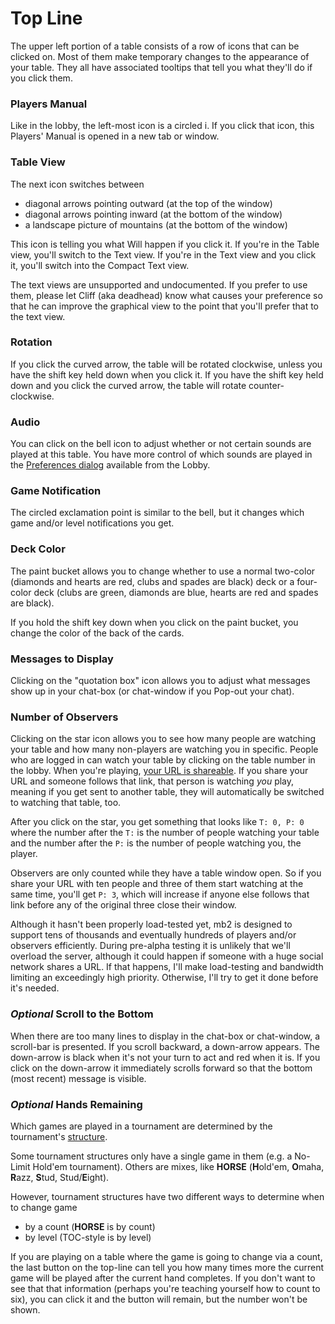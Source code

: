 # Top Line

The upper left portion of a table consists of a row of icons that can be
clicked on. Most of them make temporary changes to the appearance of
your table. They all have associated tooltips that tell you what they'll
do if you click them.

### Players Manual

Like in the lobby, the left-most icon is a circled i.  If you click
that icon, this Players' Manual is opened in a new tab or window.

### Table View

The next icon switches between
* diagonal arrows pointing outward (at the top of the window)
* diagonal arrows pointing inward (at the bottom of the window)
* a landscape picture of mountains (at the bottom of the window)

This icon is telling you what Will happen if you click it. If you're in the Table
view, you'll switch to the Text view.  If you're in the Text view and you
click it, you'll switch into the Compact Text view.

The text views are unsupported and undocumented. If you prefer to use
them, please let Cliff (aka deadhead) know what causes your preference
so that he can improve the graphical view to the point that you'll
prefer that to the text view.

### Rotation

If you click the curved arrow, the table will be rotated clockwise,
unless you have the shift key held down when you click it. If you have
the shift key held down and you click the curved arrow, the table will
rotate counter-clockwise.

### Audio

You can click on the bell icon to adjust whether or not certain sounds
are played at this table. You have more control of which sounds are
played in the [Preferences dialog](../lobby/preferences.html)
available from the Lobby.

### Game Notification

The circled exclamation point is similar to the bell, but it changes
which game and/or level notifications you get.

### Deck Color

The paint bucket allows you to change whether to use a normal two-color
(diamonds and hearts are red, clubs and spades are black) deck or a
four-color deck (clubs are green, diamonds are blue, hearts are red and
spades are black).

If you hold the shift key down when you click on the paint bucket, you
change the color of the back of the cards.

### Messages to Display

Clicking on the "quotation box" icon allows you to adjust what messages show
up in your chat-box (or chat-window if you Pop-out your chat).

### Number of Observers

Clicking on the star icon allows you to see how many people are
watching your table and how many non-players are watching you in
specific. People who are logged in can watch your table by clicking on
the table number in the lobby.  When you're playing, [your URL is
shareable](./shareable-urls.md). If you share your URL and someone
follows that link, that person is watching _you_ play, meaning if you
get sent to another table, they will automatically be switched to
watching that table, too.

After you click on the star, you get something that looks like `T: 0,
P: 0` where the number after the `T:` is the number of people watching
your table and the number after the `P:` is the number of people
watching you, the player.

Observers are only counted while they have a table window open.  So if
you share your URL with ten people and three of them start watching at
the same time, you'll get `P: 3`, which will increase if anyone else
follows that link before any of the original three close their window.

Although it hasn't been properly load-tested yet, mb2 is designed to
support tens of thousands and eventually hundreds of players and/or
observers efficiently.  During pre-alpha testing it is unlikely that
we'll overload the server, although it could happen if someone with a
huge social network shares a URL.  If that happens, I'll make
load-testing and bandwidth limiting an exceedingly high priority.
Otherwise, I'll try to get it done before it's needed.

### _Optional_ Scroll to the Bottom

When there are too many lines to display in the chat-box or
chat-window, a scroll-bar is presented. If you scroll backward, a
down-arrow appears.  The down-arrow is black when it's not your turn
to act and red when it is.  If you click on the down-arrow it
immediately scrolls forward so that the bottom (most recent) message
is visible.

### _Optional_ Hands Remaining

Which games are played in a tournament are determined by the
tournament's [structure](../tournaments/structures.md).

Some
tournament structures only have a single game in them (e.g. a No-Limit
Hold'em tournament). Others are mixes, like **HORSE** (**H**old'em,
**O**maha, **R**azz, **S**tud, Stud/**E**ight).

However, tournament structures have two different ways to determine when
to change game
* by a count (**HORSE** is by count)
* by level (TOC-style is by level)

If you are playing on a table where the game is going to change via a
count, the last button on the top-line can tell you how many times
more the current game will be played after the current hand completes.
If you don't want to see that that information (perhaps you're teaching
yourself how to count to six), you can click it and the button will
remain, but the number won't be shown.
